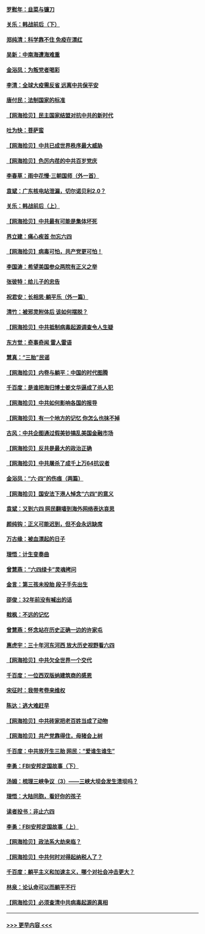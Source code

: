 #### [罗慰年：韭菜与镰刀](../pages/nsc993/n13034374.md?t=06210602) 
#### [关乐：韩战前后（下）](../pages/nsc993/n13034113.md?t=06210602) 
#### [郑纯清：科学靠不住 免疫在漂红](../pages/nsc993/n13034093.md?t=06210602) 
#### [吴新：中南海遭海难重](../pages/nsc993/n13034084.md?t=06210602) 
#### [金浴凤：为叛党者喝彩](../pages/nsc993/n13034058.md?t=06210602) 
#### [李清：全球大疫需反省 远离中共保平安](../pages/nsc993/n13033784.md?t=06210602) 
#### [唐付民：法制国家的标准](../pages/nsc993/n13032944.md?t=06210602) 
#### [【网海拾贝】民主国家结盟对抗中共的新时代](../pages/nsc993/n13031717.md?t=06210602) 
#### [吐为快：菩萨蛮](../pages/nsc993/n13030033.md?t=06210602) 
#### [【网海拾贝】中共已成世界秩序最大威胁](../pages/nsc993/n13028138.md?t=06210602) 
#### [【网海拾贝】色厉内荏的中共百岁党庆](../pages/nsc993/n13025582.md?t=06210602) 
#### [李春草：雨中花慢‧三朝国师（外一首）](../pages/nsc993/n13025567.md?t=06210602) 
#### [袁斌：广东核电站泄漏，切尔诺贝利2.0？](../pages/nsc993/n13025475.md?t=06210602) 
#### [关乐：韩战前后（上）](../pages/nsc993/n13025387.md?t=06210602) 
#### [【网海拾贝】中共最有可能是集体坏死](../pages/nsc993/n13023101.md?t=06210602) 
#### [界立建：痛心疾首 勿忘六四](../pages/nsc993/n13022339.md?t=06210602) 
#### [【网海拾贝】病毒可怕，共产党更可怕！](../pages/nsc993/n13020728.md?t=06210602) 
#### [李国涛：希望美国参众两院有正义之举](../pages/nsc993/n13020674.md?t=06210602) 
#### [张彼特：给儿子的忠告](../pages/nsc993/n13018934.md?t=06210602) 
#### [祝君安：长相思‧躺平乐（外一篇）](../pages/nsc993/n13018923.md?t=06210602) 
#### [清竹：被邪灵附体后 该如何摆脱？](../pages/nsc993/n13018877.md?t=06210602) 
#### [【网海拾贝】中共抵制病毒起源调查令人生疑](../pages/nsc993/n13017785.md?t=06210602) 
#### [东方觉：奇事奇闻 雷人雷语](../pages/nsc993/n13017577.md?t=06210602) 
#### [慧真：“三胎”民谣](../pages/nsc993/n13017394.md?t=06210602) 
#### [【网海拾贝】内卷与躺平：中国的时代图腾](../pages/nsc993/n13016128.md?t=06210602) 
#### [千百度：是谁把海归博士姜文华逼成了杀人犯](../pages/nsc993/n13015218.md?t=06210602) 
#### [【网海拾贝】中共如何影响各国的报导](../pages/nsc993/n13012599.md?t=06210602) 
#### [【网海拾贝】有一个地方的记忆 你怎么也抹不掉](../pages/nsc993/n13009802.md?t=06210602) 
#### [古风：中共企图通过假美钞搞乱美国金融市场](../pages/nsc993/n13009626.md?t=06210602) 
#### [【网海拾贝】反共是最大的政治正确](../pages/nsc993/n13007051.md?t=06210602) 
#### [【网海拾贝】中共屠杀了成千上万64抗议者](../pages/nsc993/n13002713.md?t=06210602) 
#### [金浴凤：“六·四”的伤痕（两篇）](../pages/nsc993/n13001719.md?t=06210602) 
#### [【网海拾贝】国安法下港人悼念“六四”的意义](../pages/nsc993/n13001039.md?t=06210602) 
#### [袁斌：又到六四 网民翻墙到海外网络表达哀思](../pages/nsc993/n13000995.md?t=06210602) 
#### [颜纯钩：正义可能迟到，但不会永远缺席](../pages/nsc993/n13000920.md?t=06210602) 
#### [万古缘：被血漂起的日子](../pages/nsc993/n13000914.md?t=06210602) 
#### [理悟：计生变奏曲](../pages/nsc993/n13000414.md?t=06210602) 
#### [曾慧燕：“六四绿卡”灵魂拷问](../pages/nsc993/n13000277.md?t=06210602) 
#### [金言：第三孩未投胎 段子手先出生](../pages/nsc993/n13000215.md?t=06210602) 
#### [邵俊：32年前没有喊出的话](../pages/nsc993/n13000181.md?t=06210602) 
#### [戟枫：不远的记忆](../pages/nsc993/n13000121.md?t=06210602) 
#### [曾慧燕：怀念站在历史正确一边的许家屯](../pages/nsc993/n13000073.md?t=06210602) 
#### [惠虎宇：三十年河东河西 放大历史视野看六四](../pages/nsc993/n13000018.md?t=06210602) 
#### [【网海拾贝】中共欠全世界一个交代](../pages/nsc993/n12998706.md?t=06210602) 
#### [千百度：一位西双版纳建筑商的感恩](../pages/nsc993/n12998487.md?t=06210602) 
#### [宋征时：我带考卷来维权](../pages/nsc993/n12994088.md?t=06210602) 
#### [陈达：逃大难赶早](../pages/nsc993/n12993569.md?t=06210602) 
#### [【网海拾贝】中共砖家把老百姓当成了动物](../pages/nsc993/n12993483.md?t=06210602) 
#### [【网海拾贝】共产党靠得住，母猪会上树](../pages/nsc993/n12990730.md?t=06210602) 
#### [千百度：中共放开生三胎 网民：“爱谁生谁生”](../pages/nsc993/n12990644.md?t=06210602) 
#### [李勇：FBI安邦定国故事（下）](../pages/nsc993/n12987854.md?t=06210602) 
#### [汤姆：梳理三峡争议（3）——三峡大坝会发生溃坝吗？](../pages/nsc993/n12989806.md?t=06210602) 
#### [理悟：大陆同胞，看好你的孩子](../pages/nsc993/n12989778.md?t=06210602) 
#### [读者投书：非止六四](../pages/nsc993/n12989673.md?t=06210602) 
#### [李勇：FBI安邦定国故事（上）](../pages/nsc993/n12987749.md?t=06210602) 
#### [【网海拾贝】政法系大劫来临？](../pages/nsc993/n12987596.md?t=06210602) 
#### [【网海拾贝】中共何时对得起纳税人了？](../pages/nsc993/n12985578.md?t=06210602) 
#### [千百度：躺平主义和加速主义，哪个对社会冲击更大？](../pages/nsc993/n12985512.md?t=06210602) 
#### [林泉：论认命可以而躺平不行](../pages/nsc993/n12985505.md?t=06210602) 
#### [【网海拾贝】必须查清中共病毒起源的真相](../pages/nsc993/n12984276.md?t=06210602) 

----
#### [ >>> 更早内容 <<< ](../indexes/nsc993-earlier.md)
